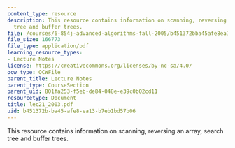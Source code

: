 ```yaml
---
content_type: resource
description: This resource contains information on scanning, reversing an array, search
  tree and buffer trees.
file: /courses/6-854j-advanced-algorithms-fall-2005/b451372bba45afe8ea13b7eb1bd57b06_lec21_2003.pdf
file_size: 166773
file_type: application/pdf
learning_resource_types:
- Lecture Notes
license: https://creativecommons.org/licenses/by-nc-sa/4.0/
ocw_type: OCWFile
parent_title: Lecture Notes
parent_type: CourseSection
parent_uid: 801fa253-f5eb-de84-048e-e39c0b02cd11
resourcetype: Document
title: lec21_2003.pdf
uid: b451372b-ba45-afe8-ea13-b7eb1bd57b06
---
```

This resource contains information on scanning, reversing an array, search tree and buffer trees.